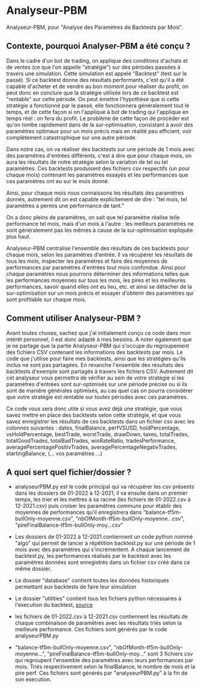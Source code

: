 # Analyseur-PBM
Analyseur-PBM, pour "Analyse des Paramètres de Backtests par Mois".

## Contexte, pourquoi Analyser-PBM a été conçu ?

Dans le cadre d'un bot de trading, on applique des conditions d'achats et de ventes (ce que l'on appelle "stratégie") sur des périodes passées à travers une simulation. Cette simulation est appelé "Backtest" (test sur le passé).
Si ce backtest donne des résultats performants, c'est qu'il a été capable d'acheter et de vendre au bon moment pour réaliser du profit, on peut donc en conclure que la stratégie utilisée lors de ce backtest est "rentable" sur cette période.
On peut émettre l'hypothèse que si cette stratégie a fonctionné par le passé, elle fonctionnera généralement tout le temps, et de cette façon si on l'applique à bot de trading qui l'applique en temps réel : on fera du profit.
Le problème de cette façon de procéder est qu'on tombe rapidement dans de la sur-optimisation, consistant à avoir des paramètres optimaux pour un mois précis mais en réalité peu efficient, voir complètement catastrophique sur une autre période.

Dans notre cas, on va réaliser des backtests sur une période de 1 mois avec des paramètres d'entrées différents, c'est à dire que pour chaque mois, on aura les résultats de notre stratégie selon la variation de tel ou tel paramètres.
Ces backtests produisent des fichiers csv respectifs (un pour chaque mois) contenant les paramètres essayés et les performances que ces paramètres ont eu sur le mois donné. 

Ainsi, pour chaque mois nous connaissons les résultats des paramètres donnés, autrement dit on est capable explicitement de dire : "tel mois, tel paramètres a permis une performance de tant."

On a donc pleins de paramètres, on sait que tel paramètre réalise telle performance tel mois, mais d'un mois à l'autre : les meilleurs paramètres ne sont généralement pas les mêmes à cause de la sur-optimisation expliquée plus haut.

Analyseur-PBM centralise l'ensemble des résultats de ces backtests pour chaque mois, selon les paramètres d'entrée. Il va récupérer les résultats de tous les mois, inspecter les paramètres et faire des moyennes de performances par paramètres d'entrées tout mois confondue.
Ainsi pour chaque paramètres nous pourrons déterminer des informations telles que les performances moyennes sur tous les mois, les pires et les meilleures performances, savoir quand elles ont eu lieu, etc. et ainsi se détacher de la sur-optimisation sur un mois précis et essayer d'obtenir des paramètres qui sont profitable sur chaque mois.

## Comment utiliser Analyseur-PBM ?

Avant toutes choses, sachez que j'ai initialement conçu ce code dans mon intérêt personnel, il est donc adapté à mes besoins.
A noter également que je ne partage que la partie Analyseur-PBM qui s'occupe du regroupement des fichiers CSV contenant les informations des backtests par mois.
Le code que j'utilise pour faire mes backtests, ainsi que les stratégies qu'ils inclus ne sont pas partagées.
En revanche l'ensemble des résultats des backtests d'exemple sont partagés à travers les fichiers CSV.
Autrement dit cet analyseur vous permettra de vérifier au sein de votre stratégie si les paramètres d'entrées sont sur-optimisés sur une période précise ou si ils sont de manière générales optimisés, au cas quel cas on pourra considérer que votre stratégie est rentable sur toutes périodes avec ces paramètres.

Ce code vous sera donc utile si vous avez déjà une stratégie, que vous savez mettre en place des backtests selon cette stratégie, et que vous savez enregistrer les résultats de ces backtests dans un fichier csv avec les colonnes suivantes : 
dates, finalBalance, perfVSUSD, holdPercentage, vsHoldPercentage, bestTrade, worstTrade, drawDown, taxes, totalTrades, totalGoodTrades, totalBadTrades, winRateRatio, tradesPerformance, averagePercentagePositivTrades, averagePercentageNegativTrades, startingBalance, (... vos paramètres ...)

## A quoi sert quel fichier/dossier ?

- analyseurPBM.py est le code principal qui va récupérer les csv présents dans les dossiers de 01-2022 à 12-2021, il va ensuite dans un premier temps, les trier et les mettres à sa racine (les fichiers de 01-2022.csv à 12-2021.csv) puis croiser les paramètres communs pour établir des moyennes de performances qu'il enregistrera dans "balance-tf5m-bullOnly-moyenne.csv", "nbOfMonth-tf5m-bullOnly-moyenne...csv", "pireFinalBalance-tf5m-bullOnly-moy...csv" 

- Les dossiers de 01-2022 à 12-2021 contiennent un code python nommé "algo" qui permet de lancer à répétition backtest.py sur une période de 1 mois avec des paramètres qui s'incrémentent. A chaque lancement de backtest.py, les performances réalisés par le backtest avec les paramètres données sont enregistrés dans un fichier csv créé dans ce même dossier.

- Le dossier "database" contient toutes les données historiques permettant aux backtests de faire leur simulation

- Le dossier "utilities" contient tous les fichiers python nécessaires à l'execution du backtest, [source](https://github.com/CryptoRobotFr/cBot-Project/tree/main/utilities)

- les fichiers de 01-2022.csv à 12-2021.csv contiennent les résultats de chaque combinaison de paramètres avec les résultats triés selon la meilleure performance. Ces fichiers sont générés par le code analyseurPBM.py

- "balance-tf5m-bullOnly-moyenne.csv", "nbOfMonth-tf5m-bullOnly-moyenne...", "pireFinalBalance-tf5m-bullOnly-moy..." sont 3 fichiers csv qui regroupent l'ensemble des paramètres avec leurs performances par mois. Triés respectivement selon la finalBalance, le nombre de mois et la pire perf. Ces fichiers sont générés par "analyseurPBM.py" à la fin de son execution.
